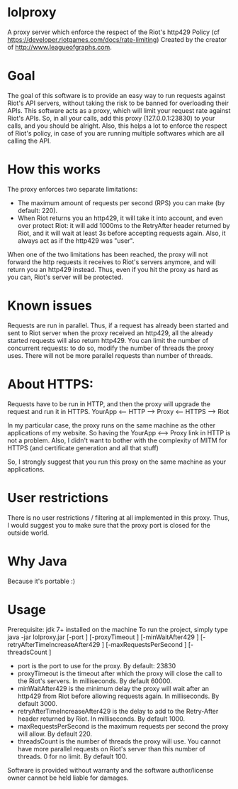 # lolproxy
A proxy server which enforce the respect of the Riot's http429 Policy (cf https://developer.riotgames.com/docs/rate-limiting)
Created by the creator of http://www.leagueofgraphs.com.

# Goal
The goal of this software is to provide an easy way to run requests against Riot's API servers, without taking the risk to be banned for overloading their APIs.
This software acts as a proxy, which will limit your request rate against Riot's APIs. So, in all your calls, add this proxy (127.0.0.1:23830) to your calls, and you should be alright.
Also, this helps a lot to enforce the respect of Riot's policy, in case of you are running multiple softwares which are all calling the API.


# How this works
The proxy enforces two separate limitations:
- The maximum amount of requests per second (RPS) you can make (by default: 220). 
- When Riot returns you an http429, it will take it into account, and even over protect Riot: it will add 1000ms to the RetryAfter header returned by Riot, and it will wait at least 3s before accepting requests again. Also, it always act as if the http429 was "user".

When one of the two limitations has been reached, the proxy will not forward the http requests it receives to Riot's servers anymore, and will return you an http429 instead. 
Thus, even if you hit the proxy as hard as you can, Riot's server will be protected.


# Known issues
Requests are run in parallel. 
Thus, if a request has already been started and sent to Riot server when the proxy received an http429, all the already started requests will also return http429.
You can limit the number of concurrent requests: to do so, modify the number of threads the proxy uses. There will not be more parallel requests than number of threads.


# About HTTPS:
Requests have to be run in HTTP, and then the proxy will upgrade the request and run it in HTTPS.
YourApp <-- HTTP --> Proxy <-- HTTPS --> Riot

In my particular case, the proxy runs on the same machine as the other applications of my website. So having the YourApp <--> Proxy link in HTTP is not a problem.
Also, I didn't want to bother with the complexity of MITM for HTTPS (and certificate generation and all that stuff)

So, I strongly suggest that you run this proxy on the same machine as your applications.


# User restrictions
There is no user restrictions / filtering at all implemented in this proxy. Thus, I would suggest you to make sure that the proxy port is closed for the outside world.

# Why Java
Because it's portable :)


# Usage
Prerequisite: jdk 7+ installed on the machine
To run the project, simply type
java -jar lolproxy.jar [-port <Port>] [-proxyTimeout <ProxyTimeout>] [-minWaitAfter429 <MinWaitAfter429>] [-retryAfterTimeIncreaseAfter429 <RetryAfterTimeIncreaseAfter429>] [-maxRequestsPerSecond <MaxRequestsPerSecond>] [-threadsCount <ThreadsCount>]
- port is the port to use for the proxy. By default: 23830
- proxyTimeout is the timeout after which the proxy will close the call to the Riot's servers. In milliseconds. By default 60000.
- minWaitAfter429 is the minimum delay the proxy will wait after an http429 from Riot before allowing requests again. In milliseconds. By default 3000.
- retryAfterTimeIncreaseAfter429 is the delay to add to the Retry-After header returned by Riot. In milliseconds. By default 1000.
- maxRequestsPerSecond is the maximum requests per second the proxy will allow. By default 220.
- threadsCount is the number of threads the proxy will use. You cannot have more parallel requests on Riot's server than this number of threads. 0 for no limit. By default 100. 

Software is provided without warranty and the software author/license owner cannot be held liable for damages.
